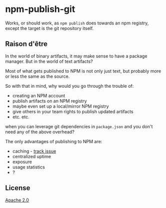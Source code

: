 # npm-publish-git

Works, or should work, as `npm publish` does towards an npm registry,
except the target is the git repository itself.


## Raison d'être

In the world of binary artifacts, it may make sense to have a package manager.
But in the world of text artifacts?

Most of what gets published to NPM is not only just text,
but probably more or less the same as the source.

So with that in mind, why would you go through the trouble of:
- creating an NPM account
- publish artifacts on an NPM registry
- maybe even set up a local/mirror NPM registry
- give others in your team rights to publish updated artifacts
- etc. etc.

when you can leverage git dependencies in `package.json`
and you don't need any of the above overhead?

The only advantages of publishing to NPM are:
- caching - [track issue](https://github.com/zkat/pacote/issues/94)
- centralized uptime
- exposure
- usage statistics
- ?


## License

[Apache 2.0](LICENSE)
